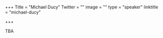 +++
Title = "Michael Ducy"
Twitter = ""
image = ""
type = "speaker"
linktitle = "michael-ducy"

+++

TBA
